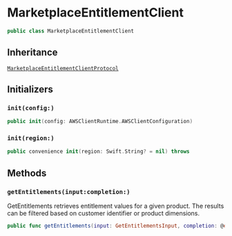 # MarketplaceEntitlementClient

``` swift
public class MarketplaceEntitlementClient 
```

## Inheritance

[`MarketplaceEntitlementClientProtocol`](/aws-sdk-swift/reference/0.x/AWSMarketplaceEntitlementService/MarketplaceEntitlementClientProtocol)

## Initializers

### `init(config:)`

``` swift
public init(config: AWSClientRuntime.AWSClientConfiguration) 
```

### `init(region:)`

``` swift
public convenience init(region: Swift.String? = nil) throws 
```

## Methods

### `getEntitlements(input:completion:)`

GetEntitlements retrieves entitlement values for a given product. The results can be
filtered based on customer identifier or product dimensions.

``` swift
public func getEntitlements(input: GetEntitlementsInput, completion: @escaping (ClientRuntime.SdkResult<GetEntitlementsOutputResponse, GetEntitlementsOutputError>) -> Void)
```
